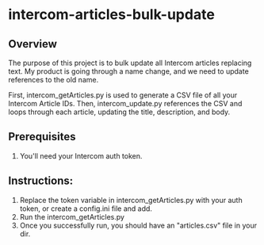 # intercom-articles-bulk-update

## Overview
The purpose of this project is to bulk update all Intercom articles replacing text. My product is going through a name change, and we need to update references to the old name.

First, intercom_getArticles.py is used to generate a CSV file of all your Intercom Article IDs. Then, intercom_update.py references the CSV and loops through each article, updating the title, description, and body.

## Prerequisites
1. You'll need your Intercom auth token.

## Instructions:
1. Replace the token variable in intercom_getArticles.py with your auth token, or create a config.ini file and add.
2. Run the intercom_getArticles.py
3. Once you successfully run, you should have an "articles.csv" file in your dir.

